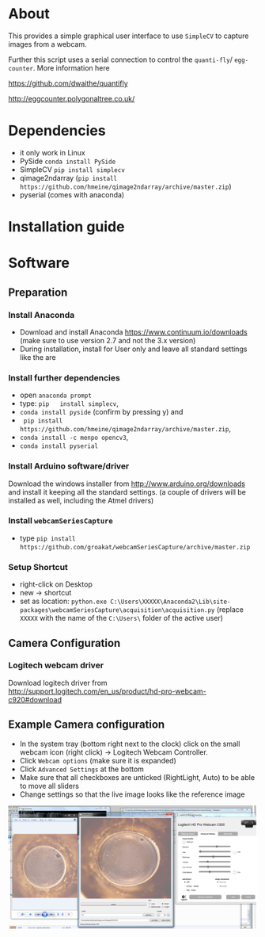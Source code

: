 # About
This provides a simple graphical user interface to use `SimpleCV` to capture images from a webcam.

Further this script uses a serial connection to control the `quanti-fly`/ `egg-counter`. More information here

https://github.com/dwaithe/quantifly

http://eggcounter.polygonaltree.co.uk/



# Dependencies
- it only work in Linux
- PySide `conda install PySide`
- SimpleCV `pip install simplecv`
- qimage2ndarray (`pip install https://github.com/hmeine/qimage2ndarray/archive/master.zip`)
- pyserial (comes with anaconda)

# Installation guide

# Software

## Preparation

### Install Anaconda
- Download and install Anaconda https://www.continuum.io/downloads (make sure to use version 2.7 and not the 3.x version)
- During installation, install for User only and leave all standard settings like the are

### Install further dependencies
- open `anaconda prompt` 
- type: `pip   install simplecv`, 
- `conda install pyside` (confirm by pressing y) and 
- ` pip install https://github.com/hmeine/qimage2ndarray/archive/master.zip`, 
- `conda install -c menpo opencv3`, 
- `conda install pyserial`

### Install Arduino software/driver
Download the windows installer from http://www.arduino.org/downloads and install it keeping all the standard settings. (a couple of drivers will be installed as well, including the Atmel drivers)


### Install `webcamSeriesCapture`
- type `pip install https://github.com/groakat/webcamSeriesCapture/archive/master.zip`

### Setup Shortcut
- right-click on Desktop
- new -> shortcut
- set as location: `python.exe C:\Users\XXXXX\Anaconda2\Lib\site-packages\webcamSeriesCapture\acquisition\acquisition.py` (replace `XXXXX` with the name of the `C:\Users\` folder of the active user)

## Camera Configuration
### Logitech webcam driver
Download logitech driver from http://support.logitech.com/en_us/product/hd-pro-webcam-c920#download

## Example Camera configuration

- In the system tray (bottom right next to the clock) click on the small webcam icon (right click) -> Logitech Webcam Controller.
- Click `Webcam options` (make sure it is expanded)
- Click `Advanced Settings` at the bottom
- Make sure that all checkboxes are unticked (RightLight, Auto) to be able to move all sliders
- Change settings so that the live image looks like the reference image

![exmaple camera](https://github.com/groakat/webcamSeriesCapture/raw/master/camera_reference.png)
